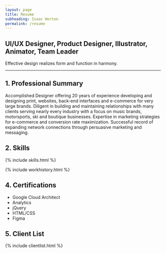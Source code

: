 ```yaml
---
layout: page
title: Resume
subheading: Isaac Horton
permalink: /resume
---
```


## UI/UX Designer, Product Designer, Illustrator, Animator, Team Leader

Effective design realizes form and function in harmony.
<hr>

## 1. Professional Summary

<div uk-grid><div class="uk-width-1-2@m">

Accomplished Designer offering 20 years of experience developing and designing print, websites, back-end interfaces and e-commerce for very large brands. Diligent in building and maintaining relationships with many clients serving nearly every industry with a focus on music brands, motorsports, ski and boutique businesses. Expertise in marketing strategies for e-commerce and conversion rate maximization. Successful record of expanding network connections through persuasive marketing and messaging.
</div>
<div class="uk-width-1-2@m">

</div></div>

## 2. Skills
{% include skills.html %}


{% include workhistory.html %}


## 4. Certifications
  - Google Cloud Architect
  - Analytics
  - jQuery
  - HTML/CSS
  - Figma


## 5. Client List
  {% include clientlist.html %}
